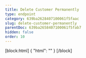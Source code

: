 ```yaml
---
title: Delete Customer Permanently
type: endpoint
category: 639ba2628407100061f5faac
slug: delete-customer-permanently
parentDoc: 639ba2658407100061f5fab7
hidden: false
order: 10
---
```

[block:html]
{
  "html": "<style>\n.LanguagePicker-divider { \n  display: none; }\n</style>"
}
[/block]